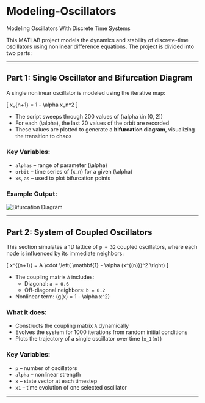 # Modeling-Oscillators
Modeling Oscillators With Discrete Time Systems

This MATLAB project models the dynamics and stability of discrete-time oscillators using nonlinear difference equations. The project is divided into two parts:

---

##  Part 1: Single Oscillator and Bifurcation Diagram

A single nonlinear oscillator is modeled using the iterative map:

\[
x_{n+1} = 1 - \alpha x_n^2
\]

- The script sweeps through 200 values of \(\alpha \in [0, 2]\)
- For each \(\alpha\), the last 20 values of the orbit are recorded
- These values are plotted to generate a **bifurcation diagram**, visualizing the transition to chaos

### Key Variables:
- `alphas` – range of parameter \(\alpha\)
- `orbit` – time series of \(x_n\) for a given \(\alpha\)
- `xs`, `as` – used to plot bifurcation points

### Example Output:
![Bifurcation Diagram]()  <!-- Add this image later if desired -->

---

##  Part 2: System of Coupled Oscillators

This section simulates a 1D lattice of `p = 32` coupled oscillators, where each node is influenced by its immediate neighbors:

\[
x^{(n+1)} = A \cdot \left( \mathbf{1} - \alpha (x^{(n)})^2 \right)
\]

- The coupling matrix `A` includes:
  - Diagonal: `a = 0.6`
  - Off-diagonal neighbors: `b = 0.2`
- Nonlinear term: \(g(x) = 1 - \alpha x^2\)

### What it does:
- Constructs the coupling matrix `A` dynamically
- Evolves the system for 1000 iterations from random initial conditions
- Plots the trajectory of a single oscillator over time (`x_1(n)`)

### Key Variables:
- `p` – number of oscillators
- `alpha` – nonlinear strength
- `x` – state vector at each timestep
- `x1` – time evolution of one selected oscillator

---



